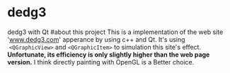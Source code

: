 # dedg3
dedg3 with Qt
#about this project
This is a implementation of the web site 'www.dedg3.com' apperance by using c++ and Qt.
It's using  `<QGraphicView>` and `<QGraphicItem>` to simulation this site's effect.
**Unfortunate, its efficiency is only slightly higher than the web page version.**
I think directly painting with OpenGL is a Better choice.
